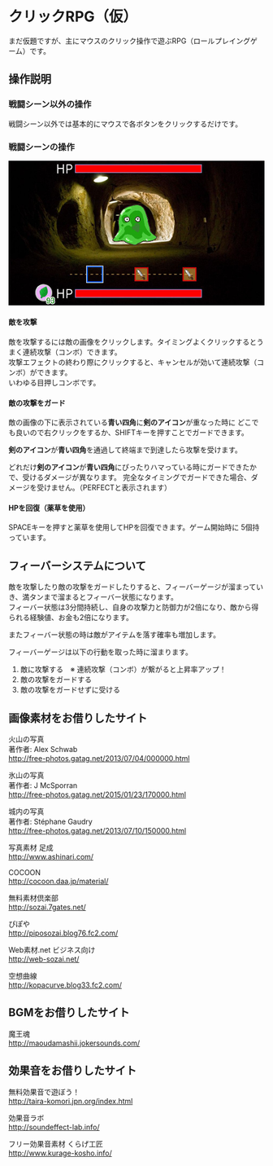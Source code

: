 ﻿# クリックRPG（仮）

まだ仮題ですが、主にマウスのクリック操作で遊ぶRPG（ロールプレイングゲーム）です。

## 操作説明

### 戦闘シーン以外の操作
戦闘シーン以外では基本的にマウスで各ボタンをクリックするだけです。

### 戦闘シーンの操作
![戦闘画面](/image/help/screen_battle.jpg)

#### 敵を攻撃

敵を攻撃するには敵の画像をクリックします。タイミングよくクリックするとうまく連続攻撃（コンボ）できます。  
攻撃エフェクトの終わり際にクリックすると、キャンセルが効いて連続攻撃（コンボ）ができます。  
いわゆる目押しコンボです。

#### 敵の攻撃をガード

敵の画像の下に表示されている**青い四角**に**剣のアイコン**が重なった時に
どこでも良いので右クリックをするか、SHIFTキーを押すことでガードできます。

**剣のアイコン**が**青い四角**を通過して終端まで到達したら攻撃を受けます。

どれだけ**剣のアイコン**が**青い四角**にぴったりハマっている時にガードできたかで、受けるダメージが異なります。
完全なタイミングでガードできた場合、ダメージを受けません。（PERFECTと表示されます）

#### HPを回復（薬草を使用）

SPACEキーを押すと薬草を使用してHPを回復できます。ゲーム開始時に 5個持っています。

## フィーバーシステムについて

敵を攻撃したり敵の攻撃をガードしたりすると、フィーバーゲージが溜まっていき、満タンまで溜まるとフィーバー状態になります。  
フィーバー状態は3分間持続し、自身の攻撃力と防御力が2倍になり、敵から得られる経験値、お金も2倍になります。

またフィーバー状態の時は敵がアイテムを落す確率も増加します。

フィーバーゲージは以下の行動を取った時に溜まります。

1. 敵に攻撃する　※ 連続攻撃（コンボ）が繋がると上昇率アップ！
2. 敵の攻撃をガードする
3. 敵の攻撃をガードせずに受ける


## 画像素材をお借りしたサイト

火山の写真  
著作者: Alex Schwab  
http://free-photos.gatag.net/2013/07/04/000000.html

氷山の写真  
著作者: J McSporran  
http://free-photos.gatag.net/2015/01/23/170000.html

城内の写真  
著作者: Stéphane Gaudry  
http://free-photos.gatag.net/2013/07/10/150000.html

写真素材 足成  
http://www.ashinari.com/

COCOON  
http://cocoon.daa.jp/material/  

無料素材倶楽部  
http://sozai.7gates.net/

ぴぽや  
http://piposozai.blog76.fc2.com/

Web素材.net ビジネス向け  
http://web-sozai.net/

空想曲線  
http://kopacurve.blog33.fc2.com/


## BGMをお借りしたサイト

魔王魂  
http://maoudamashii.jokersounds.com/


## 効果音をお借りしたサイト

無料効果音で遊ぼう！  
http://taira-komori.jpn.org/index.html

効果音ラボ  
http://soundeffect-lab.info/

フリー効果音素材 くらげ工匠   
http://www.kurage-kosho.info/